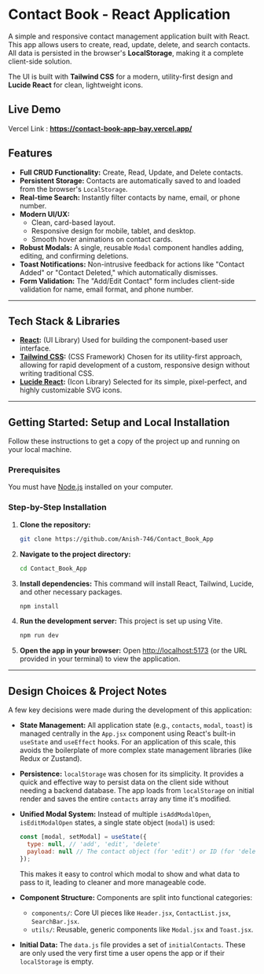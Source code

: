 # Contact Book - React Application

A simple and responsive contact management application built with React. This app allows users to create, read, update, delete, and search contacts. All data is persisted in the browser's **LocalStorage**, making it a complete client-side solution.

The UI is built with **Tailwind CSS** for a modern, utility-first design and **Lucide React** for clean, lightweight icons.

## Live Demo

Vercel Link : **https://contact-book-app-bay.vercel.app/**

## Features

* **Full CRUD Functionality:** Create, Read, Update, and Delete contacts.
* **Persistent Storage:** Contacts are automatically saved to and loaded from the browser's `LocalStorage`.
* **Real-time Search:** Instantly filter contacts by name, email, or phone number.
* **Modern UI/UX:**
    * Clean, card-based layout.
    * Responsive design for mobile, tablet, and desktop.
    * Smooth hover animations on contact cards.
* **Robust Modals:** A single, reusable `Modal` component handles adding, editing, and confirming deletions.
* **Toast Notifications:** Non-intrusive feedback for actions like "Contact Added" or "Contact Deleted," which automatically dismisses.
* **Form Validation:** The "Add/Edit Contact" form includes client-side validation for name, email format, and phone number.

---

## Tech Stack & Libraries

* **[React](https://reactjs.org/):** (UI Library) Used for building the component-based user interface.
* **[Tailwind CSS](https://tailwindcss.com/):** (CSS Framework) Chosen for its utility-first approach, allowing for rapid development of a custom, responsive design without writing traditional CSS.
* **[Lucide React](https://lucide.dev/):** (Icon Library) Selected for its simple, pixel-perfect, and highly customizable SVG icons.

---

## Getting Started: Setup and Local Installation

Follow these instructions to get a copy of the project up and running on your local machine.

### Prerequisites

You must have [Node.js](https://nodejs.org/) installed on your computer.

### Step-by-Step Installation

1.  **Clone the repository:**
    ```sh
    git clone https://github.com/Anish-746/Contact_Book_App
    ```

2.  **Navigate to the project directory:**
    ```sh
    cd Contact_Book_App
    ```

3.  **Install dependencies:**
    This command will install React, Tailwind, Lucide, and other necessary packages.
    ```sh
    npm install
    ```

4.  **Run the development server:**
    This project is set up using Vite.
    ```sh
    npm run dev
    ```

5.  **Open the app in your browser:**
    Open [http://localhost:5173](http://localhost:5173) (or the URL provided in your terminal) to view the application.

---

## Design Choices & Project Notes

A few key decisions were made during the development of this application:

* **State Management:** All application state (e.g., `contacts`, `modal`, `toast`) is managed centrally in the `App.jsx` component using React's built-in `useState` and `useEffect` hooks. For an application of this scale, this avoids the boilerplate of more complex state management libraries (like Redux or Zustand).

* **Persistence:** `localStorage` was chosen for its simplicity. It provides a quick and effective way to persist data on the client side without needing a backend database. The app loads from `localStorage` on initial render and saves the entire `contacts` array any time it's modified.

* **Unified Modal System:** Instead of multiple `isAddModalOpen`, `isEditModalOpen` states, a single state object (`modal`) is used:
    ```javascript
    const [modal, setModal] = useState({
      type: null, // 'add', 'edit', 'delete'
      payload: null // The contact object (for 'edit') or ID (for 'delete')
    });
    ```
    This makes it easy to control which modal to show and what data to pass to it, leading to cleaner and more manageable code.

* **Component Structure:** Components are split into functional categories:
    * `components/`: Core UI pieces like `Header.jsx`, `ContactList.jsx`, `SearchBar.jsx`.
    * `utils/`: Reusable, generic components like `Modal.jsx` and `Toast.jsx`.

* **Initial Data:** The `data.js` file provides a set of `initialContacts`. These are only used the very first time a user opens the app or if their `localStorage` is empty.
